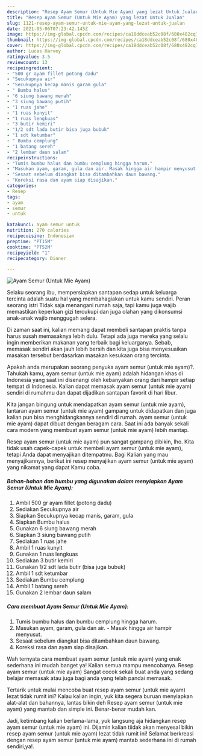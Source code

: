 ```yaml
---
description: "Resep Ayam Semur (Untuk Mie Ayam) yang lezat Untuk Jualan"
title: "Resep Ayam Semur (Untuk Mie Ayam) yang lezat Untuk Jualan"
slug: 1121-resep-ayam-semur-untuk-mie-ayam-yang-lezat-untuk-jualan
date: 2021-05-06T07:23:42.145Z
image: https://img-global.cpcdn.com/recipes/ca18ddceab52c08f/680x482cq70/ayam-semur-untuk-mie-ayam-foto-resep-utama.jpg
thumbnail: https://img-global.cpcdn.com/recipes/ca18ddceab52c08f/680x482cq70/ayam-semur-untuk-mie-ayam-foto-resep-utama.jpg
cover: https://img-global.cpcdn.com/recipes/ca18ddceab52c08f/680x482cq70/ayam-semur-untuk-mie-ayam-foto-resep-utama.jpg
author: Lucas Harvey
ratingvalue: 3.5
reviewcount: 13
recipeingredient:
- "500 gr ayam fillet potong dadu"
- "Secukupnya air"
- "Secukupnya kecap manis garam gula"
- " Bumbu halus"
- "6 siung bawang merah"
- "3 siung bawang putih"
- "1 ruas jahe"
- "1 ruas kunyit"
- "1 ruas lengkuas"
- "3 butir kemiri"
- "1/2 sdt lada butir bisa juga bubuk"
- "1 sdt ketumbar"
- " Bumbu cemplung"
- "1 batang sereh"
- "2 lembar daun salam"
recipeinstructions:
- "Tumis bumbu halus dan bumbu cemplung hingga harum."
- "Masukan ayam, garam, gula dan air. Masak hingga air hampir menyusut."
- "Sesaat sebelum diangkat bisa ditambahkan daun bawang."
- "Koreksi rasa dan ayam siap disajikan."
categories:
- Resep
tags:
- ayam
- semur
- untuk

katakunci: ayam semur untuk 
nutrition: 270 calories
recipecuisine: Indonesian
preptime: "PT15M"
cooktime: "PT52M"
recipeyield: "1"
recipecategory: Dinner

---
```



![Ayam Semur (Untuk Mie Ayam)](https://img-global.cpcdn.com/recipes/ca18ddceab52c08f/680x482cq70/ayam-semur-untuk-mie-ayam-foto-resep-utama.jpg)

Selaku seorang ibu, mempersiapkan santapan sedap untuk keluarga tercinta adalah suatu hal yang membahagiakan untuk kamu sendiri. Peran seorang istri Tidak saja menangani rumah saja, tapi kamu juga wajib memastikan keperluan gizi tercukupi dan juga olahan yang dikonsumsi anak-anak wajib menggugah selera.

Di zaman  saat ini, kalian memang dapat membeli santapan praktis tanpa harus susah memasaknya lebih dulu. Tetapi ada juga mereka yang selalu ingin memberikan makanan yang terbaik bagi keluarganya. Sebab, memasak sendiri akan jauh lebih bersih dan kita juga bisa menyesuaikan masakan tersebut berdasarkan masakan kesukaan orang tercinta. 



Apakah anda merupakan seorang penyuka ayam semur (untuk mie ayam)?. Tahukah kamu, ayam semur (untuk mie ayam) adalah hidangan khas di Indonesia yang saat ini disenangi oleh kebanyakan orang dari hampir setiap tempat di Indonesia. Kalian dapat memasak ayam semur (untuk mie ayam) sendiri di rumahmu dan dapat dijadikan santapan favorit di hari libur.

Kita jangan bingung untuk mendapatkan ayam semur (untuk mie ayam), lantaran ayam semur (untuk mie ayam) gampang untuk didapatkan dan juga kalian pun bisa menghidangkannya sendiri di rumah. ayam semur (untuk mie ayam) dapat dibuat dengan beragam cara. Saat ini ada banyak sekali cara modern yang membuat ayam semur (untuk mie ayam) lebih mantap.

Resep ayam semur (untuk mie ayam) pun sangat gampang dibikin, lho. Kita tidak usah capek-capek untuk membeli ayam semur (untuk mie ayam), tetapi Anda dapat menyajikan ditempatmu. Bagi Kalian yang mau menyajikannya, berikut ini resep menyajikan ayam semur (untuk mie ayam) yang nikamat yang dapat Kamu coba.

<!--inarticleads1-->

##### Bahan-bahan dan bumbu yang digunakan dalam menyiapkan Ayam Semur (Untuk Mie Ayam):

1. Ambil 500 gr ayam fillet (potong dadu)
1. Sediakan Secukupnya air
1. Siapkan Secukupnya kecap manis, garam, gula
1. Siapkan  Bumbu halus
1. Gunakan 6 siung bawang merah
1. Siapkan 3 siung bawang putih
1. Sediakan 1 ruas jahe
1. Ambil 1 ruas kunyit
1. Gunakan 1 ruas lengkuas
1. Sediakan 3 butir kemiri
1. Gunakan 1/2 sdt lada butir (bisa juga bubuk)
1. Ambil 1 sdt ketumbar
1. Sediakan  Bumbu cemplung
1. Ambil 1 batang sereh
1. Gunakan 2 lembar daun salam




<!--inarticleads2-->

##### Cara membuat Ayam Semur (Untuk Mie Ayam):

1. Tumis bumbu halus dan bumbu cemplung hingga harum.
1. Masukan ayam, garam, gula dan air. - Masak hingga air hampir menyusut.
1. Sesaat sebelum diangkat bisa ditambahkan daun bawang.
1. Koreksi rasa dan ayam siap disajikan.




Wah ternyata cara membuat ayam semur (untuk mie ayam) yang enak sederhana ini mudah banget ya! Kalian semua mampu mencobanya. Resep ayam semur (untuk mie ayam) Sangat cocok sekali buat anda yang sedang belajar memasak atau juga bagi anda yang telah pandai memasak.

Tertarik untuk mulai mencoba buat resep ayam semur (untuk mie ayam) lezat tidak rumit ini? Kalau kalian ingin, yuk kita segera buruan menyiapkan alat-alat dan bahannya, lantas bikin deh Resep ayam semur (untuk mie ayam) yang mantab dan simple ini. Benar-benar mudah kan. 

Jadi, ketimbang kalian berlama-lama, yuk langsung aja hidangkan resep ayam semur (untuk mie ayam) ini. Dijamin kalian tiidak akan menyesal bikin resep ayam semur (untuk mie ayam) lezat tidak rumit ini! Selamat berkreasi dengan resep ayam semur (untuk mie ayam) mantab sederhana ini di rumah sendiri,ya!.

